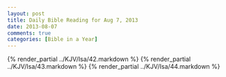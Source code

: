 ```yaml
---
layout: post
title: Daily Bible Reading for Aug 7, 2013
date: 2013-08-07
comments: true
categories: [Bible in a Year]
---
```

{% render_partial ../KJV/Isa/42.markdown %}
{% render_partial ../KJV/Isa/43.markdown %}
{% render_partial ../KJV/Isa/44.markdown %}

